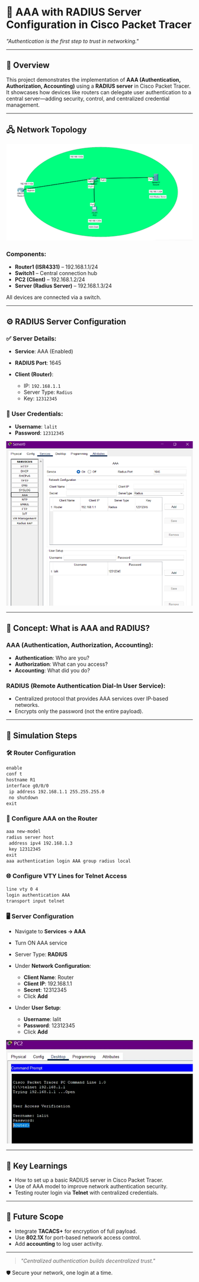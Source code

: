 # 🔐 AAA with RADIUS Server Configuration in Cisco Packet Tracer

*"Authentication is the first step to trust in networking."*

---

## 📖 Overview

This project demonstrates the implementation of **AAA (Authentication, Authorization, Accounting)** using a **RADIUS server** in Cisco Packet Tracer. It showcases how devices like routers can delegate user authentication to a central server—adding security, control, and centralized credential management.

---

## 🖧 Network Topology

![AAA RADIUS Network](https://github.com/21Lalit/Networking-projects/blob/main/AAA-Radius-Server/Topology.png)

### Components:

* **Router1 (ISR4331)** – 192.168.1.1/24
* **Switch1** – Central connection hub
* **PC2 (Client)** – 192.168.1.2/24
* **Server (Radius Server)** – 192.168.1.3/24

All devices are connected via a switch.

---

## ⚙️ RADIUS Server Configuration

### ✅ Server Details:

* **Service**: AAA (Enabled)
* **RADIUS Port**: 1645
* **Client (Router)**:

  * IP: `192.168.1.1`
  * Server Type: `Radius`
  * Key: `12312345`

### 👤 User Credentials:

* **Username**: `lalit`
* **Password**: `12312345`

![RADIUS Configuration Screenshot](https://github.com/21Lalit/Networking-projects/blob/main/AAA-Radius-Server/Radius-Server.png)

---

## 🔑 Concept: What is AAA and RADIUS?

### AAA (Authentication, Authorization, Accounting):

* **Authentication**: Who are you?
* **Authorization**: What can you access?
* **Accounting**: What did you do?

### RADIUS (Remote Authentication Dial-In User Service):

* Centralized protocol that provides AAA services over IP-based networks.
* Encrypts only the password (not the entire payload).

---

## 🧪 Simulation Steps

### 🛠️ Router Configuration

```
enable
conf t
hostname R1
interface g0/0/0
 ip address 192.168.1.1 255.255.255.0
 no shutdown
exit
```

### 🔐 Configure AAA on the Router

```
aaa new-model
radius server host
 address ipv4 192.168.1.3
 key 12312345
exit
aaa authentication login AAA group radius local
```

### 🌐 Configure VTY Lines for Telnet Access

```
line vty 0 4
login authentication AAA
transport input telnet
```

### 🖥️ Server Configuration

* Navigate to **Services → AAA**
* Turn ON AAA service
* Server Type: **RADIUS**
* Under **Network Configuration**:

  * **Client Name**: Router
  * **Client IP**: 192.168.1.1
  * **Secret**: 12312345
  * Click **Add**
* Under **User Setup**:

  * **Username**: lalit
  * **Password**: 12312345
  * Click **Add**

![Client Login Verification](https://github.com/21Lalit/Networking-projects/blob/main/AAA-Radius-Server/AAA-Client.png)

---


## 🎯 Key Learnings

* How to set up a basic RADIUS server in Cisco Packet Tracer.
* Use of AAA model to improve network authentication security.
* Testing router login via **Telnet** with centralized credentials.

---

## 🚀 Future Scope

* Integrate **TACACS+** for encryption of full payload.
* Use **802.1X** for port-based network access control.
* Add **accounting** to log user activity.

---

> *"Centralized authentication builds decentralized trust."*

🛡️ Secure your network, one login at a time.
